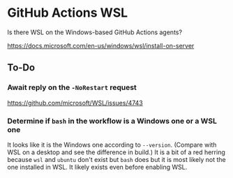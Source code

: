 # GitHub Actions WSL

Is there WSL on the Windows-based GitHub Actions agents?

https://docs.microsoft.com/en-us/windows/wsl/install-on-server

## To-Do

### Await reply on the `-NoRestart` request

https://github.com/microsoft/WSL/issues/4743

### Determine if `bash` in the workflow is a Windows one or a WSL one

It looks like it is the Windows one according to `--version`.
(Compare with WSL on a desktop and see the difference in build.)
It is a bit of a red herring because `wsl` and `ubuntu` don't exist but
`bash` does but it is most likely not the one installed in WSL.
It likely exists even before enabling WSL.

